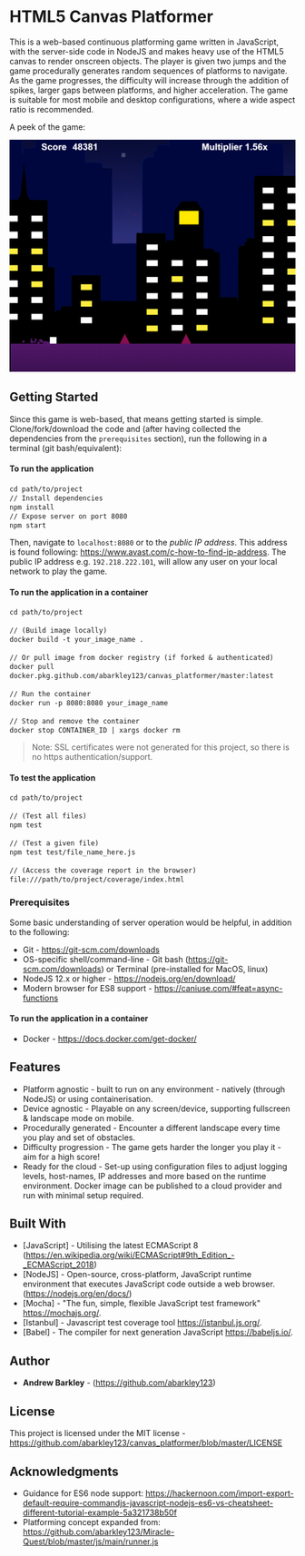 # HTML5 Canvas Platformer

This is a web-based continuous platforming game written in JavaScript, with the server-side code in NodeJS and makes heavy use of the HTML5 canvas to render onscreen objects. The player is given two jumps and the game procedurally generates random sequences of platforms to navigate. As the game progresses, the difficulty will increase through the addition of spikes, larger gaps between platforms, and higher acceleration. The game is suitable for most mobile and desktop configurations, where a wide aspect ratio is recommended.

A peek of the game: 

![Game screenshot](public/images/canvas_platformer_fullsize.png?raw=true "Game screenshot")

## Getting Started

Since this game is web-based, that means getting started is simple. Clone/fork/download the code and (after having collected the dependencies from the `prerequisites` section), run the following in a terminal (git bash/equivalent):

#### To run the application 
```
cd path/to/project
// Install dependencies
npm install
// Expose server on port 8080
npm start
```
Then, navigate to `localhost:8080` or to the *public IP address*. This address is found following: https://www.avast.com/c-how-to-find-ip-address. The public IP address e.g. `192.218.222.101`, will allow any user on your local network to play the game.

#### To run the application in a container

```
cd path/to/project

// (Build image locally)
docker build -t your_image_name .

// Or pull image from docker registry (if forked & authenticated)
docker pull docker.pkg.github.com/abarkley123/canvas_platformer/master:latest

// Run the container
docker run -p 8080:8080 your_image_name 

// Stop and remove the container
docker stop CONTAINER_ID | xargs docker rm
```

> Note: SSL certificates were not generated for this project, so there is no https authentication/support.

#### To test the application
```
cd path/to/project

// (Test all files)
npm test

// (Test a given file)
npm test test/file_name_here.js

// (Access the coverage report in the browser)
file:///path/to/project/coverage/index.html
```

### Prerequisites

Some basic understanding of server operation would be helpful, in addition to the following:

* Git - https://git-scm.com/downloads
* OS-specific shell/command-line - Git bash (https://git-scm.com/downloads) or Terminal (pre-installed for MacOS, linux)
* NodeJS 12.x or higher - https://nodejs.org/en/download/
* Modern browser for ES8 support - https://caniuse.com/#feat=async-functions
#### To run the application in a container
* Docker - https://docs.docker.com/get-docker/

## Features

* Platform agnostic - built to run on any environment - natively (through NodeJS) or using containerisation.
* Device agnostic - Playable on any screen/device, supporting fullscreen & landscape mode on mobile.
* Procedurally generated - Encounter a different landscape every time you play and set of obstacles.
* Difficulty progression - The game gets harder the longer you play it - aim for a high score!
* Ready for the cloud - Set-up using configuration files to adjust logging levels, host-names, IP addresses and more based on the runtime environment. Docker image can be published to a cloud provider and run with minimal setup required. 

## Built With

* [JavaScript] - Utilising the latest ECMAScript 8 (https://en.wikipedia.org/wiki/ECMAScript#9th_Edition_-_ECMAScript_2018)
* [NodeJS] - Open-source, cross-platform, JavaScript runtime environment that executes JavaScript code outside a web browser. (https://nodejs.org/en/docs/)
* [Mocha] - "The fun, simple, flexible JavaScript test framework" https://mochajs.org/.
* [Istanbul] - Javascript test coverage tool https://istanbul.js.org/.
* [Babel] - The compiler for next generation JavaScript https://babeljs.io/.

## Author

*  **Andrew Barkley** - (https://github.com/abarkley123)

## License

This project is licensed under the MIT license - https://github.com/abarkley123/canvas_platformer/blob/master/LICENSE

## Acknowledgments

* Guidance for ES6 node support: https://hackernoon.com/import-export-default-require-commandjs-javascript-nodejs-es6-vs-cheatsheet-different-tutorial-example-5a321738b50f
* Platforming concept expanded from: https://github.com/abarkley123/Miracle-Quest/blob/master/js/main/runner.js
